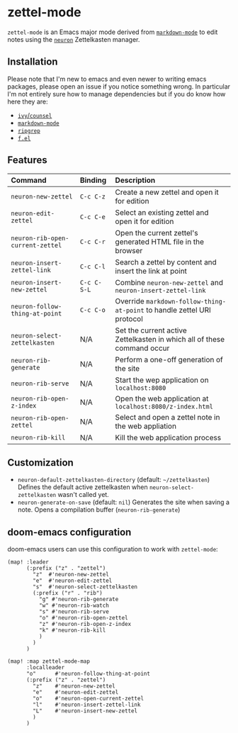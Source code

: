 # zettel-mode

`zettel-mode` is an Emacs major mode derived from [`markdown-mode`](https://jblevins.org/projects/markdown-mode/)
to edit notes using the [`neuron`](https://neuron.srid.ca/) Zettelkasten manager.

## Installation

Please note that I'm new to emacs and even newer to writing emacs packages,
please open an issue if you notice something wrong. In particular I'm not
entirely sure how to manage dependencies but if you do know how here they are:

- [`ivy`/`counsel`](https://github.com/abo-abo/swiper)
- [`markdown-mode`](https://github.com/jrblevin/markdown-mode)
- [`ripgrep`](https://github.com/BurntSushi/ripgrep)
- [`f.el`](https://github.com/rejeep/f.el)

## Features

| Command                          | Binding     | Description                                                             |
| :------------------------------- | :---------- | :---------------------------------------------------------------------- |
| `neuron-new-zettel`              | `C-c C-z`   | Create a new zettel and open it for edition                             |
| `neuron-edit-zettel`             | `C-c C-e`   | Select an existing zettel and open it for edition                       |
| `neuron-rib-open-current-zettel` | `C-c C-r`   | Open the current zettel's generated HTML file in the browser            |
| `neuron-insert-zettel-link`      | `C-c C-l`   | Search a zettel by content and insert the link at point                 |
| `neuron-insert-new-zettel`       | `C-c C-S-L` | Combine `neuron-new-zettel` and `neuron-insert-zettel-link`             |
| `neuron-follow-thing-at-point`   | `C-c C-o`   | Override `markdown-follow-thing-at-point` to handle zettel URI protocol |
| `neuron-select-zettelkasten`     | N/A         | Set the current active Zettelkasten in which all of these command occur |
| `neuron-rib-generate`            | N/A         | Perform a one-off generation of the site                                |
| `neuron-rib-serve`               | N/A         | Start the wep application on `localhost:8080`                           |
| `neuron-rib-open-z-index`        | N/A         | Open the web application at `localhost:8080/z-index.html`               |
| `neuron-rib-open-zettel`         | N/A         | Select and open a zettel note in the web appliation                     |
| `neuron-rib-kill`                | N/A         | Kill the web application process                                        |

## Customization

- `neuron-default-zettelkasten-directory` (default: `~/zettelkasten`)
  Defines the default active zettelkasten when `neuron-select-zettelkasten`
  wasn't called yet.
- `neuron-generate-on-save` (default: `nil`)
  Generates the site when saving a note. Opens a compilation buffer
  (`neuron-rib-generate`)

## doom-emacs configuration

doom-emacs users can use this configuration to work with `zettel-mode`:

```elisp
(map! :leader
      (:prefix ("z" . "zettel")
        "z"  #'neuron-new-zettel
        "e"  #'neuron-edit-zettel
        "s"  #'neuron-select-zettelkasten
        (:prefix ("r" . "rib")
          "g" #'neuron-rib-generate
          "w" #'neuron-rib-watch
          "s" #'neuron-rib-serve
          "o" #'neuron-rib-open-zettel
          "z" #'neuron-rib-open-z-index
          "k" #'neuron-rib-kill
          )
        )
      )

(map! :map zettel-mode-map
      :localleader
      "o"      #'neuron-follow-thing-at-point
      (:prefix ("z" . "zettel")
        "z"    #'neuron-new-zettel
        "e"    #'neuron-edit-zettel
        "o"    #'neuron-open-current-zettel
        "l"    #'neuron-insert-zettel-link
        "L"    #'neuron-insert-new-zettel
        )
      )

```
